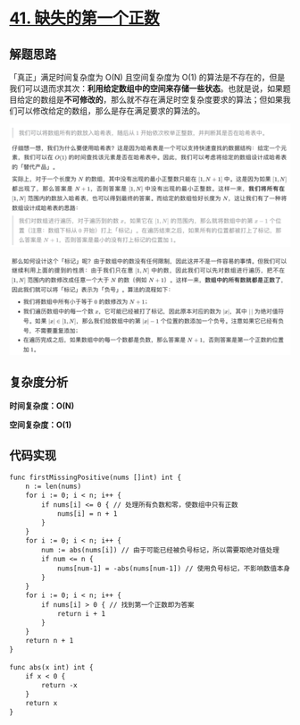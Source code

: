 # [41. 缺失的第一个正数](https://leetcode-cn.com/problems/first-missing-positive/)

## 解题思路

「真正」满足时间复杂度为 O(N) 且空间复杂度为 O(1) 的算法是不存在的，但是我们可以退而求其次：**利用给定数组中的空间来存储一些状态**。也就是说，如果题目给定的数组是**不可修改的**，那么就不存在满足时空复杂度要求的算法；但如果我们可以修改给定的数组，那么是存在满足要求的算法的。

![E74B911D-EFAF-41B0-8D87-58507E01AFFC](images/E74B911D-EFAF-41B0-8D87-58507E01AFFC.png)

![359F01C9-D1B6-468D-AB71-A1190E21A320](images/359F01C9-D1B6-468D-AB71-A1190E21A320.png)

## 复杂度分析

**时间复杂度：O(N)**

**空间复杂度：O(1)** 

## 代码实现

```golang
func firstMissingPositive(nums []int) int {
	n := len(nums)
	for i := 0; i < n; i++ {
		if nums[i] <= 0 { // 处理所有负数和零，使数组中只有正数
			nums[i] = n + 1
		}
	}
	for i := 0; i < n; i++ {
		num := abs(nums[i]) // 由于可能已经被负号标记，所以需要取绝对值处理
		if num <= n {
			nums[num-1] = -abs(nums[num-1]) // 使用负号标记，不影响数值本身
		}
	}
	for i := 0; i < n; i++ {
		if nums[i] > 0 { // 找到第一个正数即为答案
			return i + 1
		}
	}
	return n + 1
}

func abs(x int) int {
	if x < 0 {
		return -x
	}
	return x
}
```